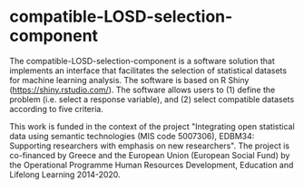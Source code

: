# compatible-LOSD-selection-component
The compatible-LOSD-selection-component is a software solution that implements an interface that facilitates the selection of statistical datasets for machine learning analysis. The software is based on R Shiny (https://shiny.rstudio.com/). The software allows users to (1) define the problem (i.e. select a response variable), and (2) select compatible datasets according to five criteria.

This work is funded in the context of the project "Integrating open statistical data using semantic technologies (MIS code 5007306), EDBM34: Supporting researchers with emphasis on new researchers". The project is co-financed by Greece and the European Union (European Social Fund) by the Operational Programme Human Resources Development, Education and Lifelong Learning 2014-2020.
